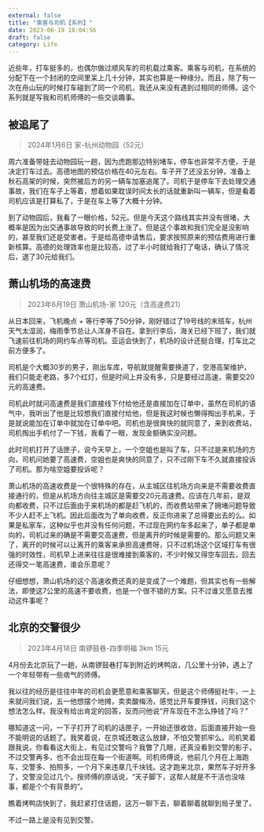 ```yaml
---
external: false
title: "乘客与司机【系列】"
date: 2023-06-19 18:04:56
draft: false
category: Life
---
```


近些年，打车挺多的，也偶尔做过顺风车的司机载过乘客。乘客与司机，在系统的分配下在一个封闭的空间里呆上几十分钟，其实也算是一种缘分。而且，除了有一次在舟山玩的时候打车碰到了同一个司机，我还从来没有遇到过相同的师傅。这个系列就是写我和司机师傅的一些交谈趣事。

## 被追尾了

> 2024年1月6日 家-杭州动物园（52元）

周六准备带娃去动物园玩一趟，因为虎跑那边特别堵车，停车也非常不方便，于是决定打车过去。高德地图的预估价格在40元左右。车子开了还没五分钟，准备上秋石高架的时候，突然被后方的另一辆车加塞追尾了。司机于是停车下去处理交通事故，我们在车子上等着，想着如果耽误时间太长的话就重新叫一辆车，但是看着司机应该是打算私了，于是在车上等了大概十分钟。

到了动物园后，我看了一眼价格，52元。但是今天这个路线其实并没有很堵，大概率是因为出交通事故导致的时长费上涨了。但是这个事故和我们完全是没影响的，甚至我们还是受害者。于是给高德申请售后，要求按照原来的预估费用进行重新核算。高德的处理效率也是比较高，过了半小时就给我打了电话，确认了情况后，退了30元给我们。


## 萧山机场的高速费

> 2023年6月19日 萧山机场-家 120元（含高速费21）

从日本回来，飞机晚点 + 等行李等了50分钟，刚好错过了19号线的末班车，杭州天气太湿润，梅雨季节总让人浑身不自在。拿到行李后，海关已经下班了，我们就飞速前往机场的网约车点等司机。亚运会快到了，机场的设计还挺合理，打车比之前方便多了。

司机是个大概30岁的男子，刚出车库，导航就提醒需要换道了，空港高架维护，我们只能走老路，多7个红灯，但是时间上并没有多，只是要经过高速，需要交20元的高速费。

司机此时就问高速费是我们直接线下付给他还是直接加在订单中，虽然在司机的语气中，我听出了他是比较想我们直接付给他，但是我这时候也懒得掏出手机来，于是就说能加在订单中就加在订单中吧。司机也是很爽快的就同意了，来到收费站，司机掏出手机付了一下钱，我看了一眼，发现金额确实没问题。

此时司机打开了话匣子，说今天早上，一个空姐也是叫了车，只不过是来机场的方向，司机问她要了高速费，空姐也是爽快的同意了，只不过刚下车不久就直接投诉了司机。那为啥空姐要投诉呢？

萧山机场的高速收费是一个很特殊的存在，从主城区往机场方向来是不需要收费直接通行的，但是从机场方向往主城区是需要交20元高速费。应该在几年前，是双向都收费，只不过后面由于来机场的都是赶飞机的，而收费站带来了拥堵问题导致不少人赶不上飞机。因此后面改为了单向收费，反正你进来了总得要出去的么。如果是私家车，这种似乎也并没有任何问题，不过现在网约车多起来了，单子都是单向的，司机过来的确是不需要交高速费，但是离开的时候是需要的。那么问题又来了，离开的时候可以让离开的乘客来承担高速费呀，只不过机场这个区域打车有很强的时效性，司机早上进来往往是很难接到乘客的，不少时候又得空车回去，回去还得交一笔高速费，谁会乐意呢？

仔细想想，萧山机场的这个高速收费还真的是变成了一个难题，但其实也有一些解法，即使这7公里的高速不要收费，也是一个很不错的方案。只不过谁又愿意去推动这件事呢？

## 北京的交警很少

> 2023年4月18日 南锣鼓巷-四季明福 3km 15元

4月份去北京玩了一趟，从南锣鼓巷打车到附近的烤鸭店，几公里十分钟，遇上了一个年轻带有一些痞气的师傅。

我以往的经历是往往中年的司机会更愿意和乘客聊天，但是这个师傅挺社牛，一上来就问我们说，五一他想摆个地摊，卖卖酸梅汤，感觉比开车要挣钱，问我们这个想法怎么样。我没有给出肯定的回答，反而问他说“开车现在不怎么挣钱了吗？”

哪知道这一问，一下子打开了司机的话匣子，一开始还很收敛，后面直接开始一些不能明说的话题了。我笑着说，在京城还敢这么放肆，不怕交警抓牢么。司机笑着跟我说，你看看这大街上，有见过交警吗？我瞥了几眼，还真没看到交警的影子，不过交警再多，也不会出现在每一个街道啊。司机师傅说，他前几个月在上海跑车，交警多、拍照多，一个月下来违章几千块钱。这才跑来北京，果然车子好开多了，交警没见过几个。按师傅的原话说，“天子脚下，这帮人就是不干活也没啥事，都是个个有背景的”。

瞧着烤鸭店快到了，我赶紧打住话题，这万一聊下去，聊着聊着就聊到局子里了。

不过一路上是没有见到交警。

